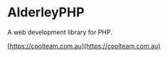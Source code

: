 # AlderleyPHP
A web development library for PHP.  
  
[https://coolteam.com.au](https://coolteam.com.au)
